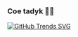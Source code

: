 ### Coe tadyk 👨‍💻

[![GitHub Trends SVG](https://api.githubtrends.io/user/svg/Aloushek/langs?time_range=one_year&include_private=True&loc_metric=changed&theme=dark)](https://githubtrends.io)

<!--
[![Anurag's GitHub stats](https://github-readme-stats.vercel.app/api?username=aloushek&count_private=true&show_icons=true&theme=dracula&hide=stars,issues)](https://github.com/anuraghazra/github-readme-stats)
-->

<!--
[![Top Langs](https://github-readme-stats.vercel.app/api/top-langs/?username=Aloushek&langs_count=8&count_private=true&theme=dracula)](https://github.com/anuraghazra/github-readme-stats)


Here are some ideas to get you started:

- 🔭 I’m currently working on ...
- 🌱 I’m currently learning ...
- 👯 I’m looking to collaborate on ...
- 🤔 I’m looking for help with ...
- 💬 Ask me about ...
- 📫 How to reach me: ...
- 😄 Pronouns: ...
- ⚡ Fun fact: ...
-->
